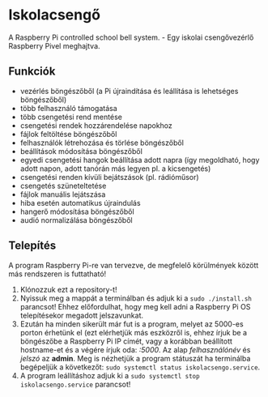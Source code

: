 # Iskolacsengő
A Raspberry Pi controlled school bell system. - Egy iskolai csengővezérlő Raspberry Pivel meghajtva.

## Funkciók
- vezérlés böngészőből (a Pi újraindítása és leállítása is lehetséges böngészőből)
- több felhasználó támogatása
- több csengetési rend mentése
- csengetési rendek hozzárendelése napokhoz
- fájlok feltöltése böngészőből
- felhasználók létrehozása és törlése böngészőből
- beállítások módosítása böngészőből
- egyedi csengetési hangok beállítása adott napra (így megoldható, hogy adott napon, adott tanórán más legyen pl. a kicsengetés)
- csengetési renden kívüli bejátszások (pl. rádióműsor)
- csengetés szüneteltetése
- fájlok manuális lejátszása
- hiba esetén automatikus újraindulás
- hangerő módosítása böngészőből
- audió normalizálása böngészőből

## Telepítés
A program Raspberry Pi-re van tervezve, de megfelelő körülmények között más rendszeren is futtatható!

1. Klónozzuk ezt a repository-t!
2. Nyissuk meg a mappát a terminálban és adjuk ki a `sudo ./install.sh` parancsot! Ehhez előfordulhat, hogy meg kell adni a Raspberry Pi OS telepítésekor megadott jelszavunkat.
3. Ezután ha minden sikerült már fut is a program, melyet az 5000-es porton érhetünk el (ezt elérhetjük más eszközről is, ehhez írjuk be a böngészőbe a Raspberry Pi IP címét, vagy a korábban beállított hostname-et és a végére írjuk oda: *:5000*. Az alap *felhasználónév* és *jelszó* az **admin**. Meg is nézhetjük a program státuszát ha terminálba begépeljük a következőt: `sudo systemctl status iskolacsengo.service`.
4. A program leállításhoz adjuk ki a `sudo systemctl stop iskolacsengo.service` parancsot!
